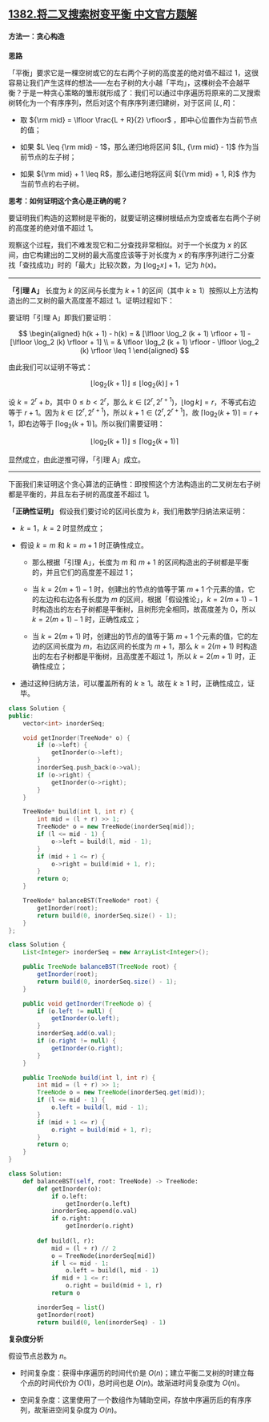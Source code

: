 ## [1382.将二叉搜索树变平衡 中文官方题解](https://leetcode.cn/problems/balance-a-binary-search-tree/solutions/100000/jiang-er-cha-sou-suo-shu-bian-ping-heng-by-leetcod)

#### 方法一：贪心构造

**思路**

「平衡」要求它是一棵空树或它的左右两个子树的高度差的绝对值不超过 $1$，这很容易让我们产生这样的想法——左右子树的大小越「平均」，这棵树会不会越平衡？于是一种贪心策略的雏形就形成了：我们可以通过中序遍历将原来的二叉搜索树转化为一个有序序列，然后对这个有序序列递归建树，对于区间 $[L, R]$：

+ 取 ${\rm mid} = \lfloor \frac{L + R}{2} \rfloor$ ，即中心位置作为当前节点的值；

+ 如果 $L \leq {\rm mid} - 1$，那么递归地将区间 $[L, {\rm mid} - 1]$ 作为当前节点的左子树；

+ 如果 ${\rm mid} + 1 \leq R$，那么递归地将区间 $[{\rm mid} + 1, R]$ 作为当前节点的右子树。

**思考：如何证明这个贪心是正确的呢？** 

要证明我们构造的这颗树是平衡的，就要证明这棵树根结点为空或者左右两个子树的高度差的绝对值不超过 $1$。

观察这个过程，我们不难发现它和二分查找非常相似。对于一个长度为 $x$ 的区间，由它构建出的二叉树的最大高度应该等于对长度为 $x$ 的有序序列进行二分查找「查找成功」时的「最大」比较次数，为 $\lfloor \log_2 x \rfloor + 1$，记为 $h(x)$。

---

**「引理 A」** 长度为 $k$ 的区间与长度为 $k + 1$ 的区间（其中 $k \geq 1$）按照以上方法构造出的二叉树的最大高度差不超过 $1$。证明过程如下：

要证明「引理 A」即我们要证明：

$$ 
    \begin{aligned} 
        h(k + 1) - h(k) 
        = & [\lfloor \log_2 (k + 1) \rfloor + 1] - [\lfloor \log_2 (k) \rfloor + 1] \\ 
        = & \lfloor \log_2 (k + 1) \rfloor - \lfloor \log_2 (k) \rfloor \leq 1
    \end{aligned} 
$$

由此我们可以证明不等式：

$$\lfloor \log_2 (k + 1) \rfloor \leq \lfloor \log_2 (k) \rfloor + 1$$

设 $k = 2^r + b$，其中 $0 \leq b < 2^r$，那么 $k \in [2^{r}, 2^{r+1})$，$\lfloor \log k \rfloor = r$，不等式右边等于 $r + 1$。因为 $k \in [2^{r}, 2^{r+1})$，所以 $k + 1 \in (2^{r}, 2^{r+1}]$，故 $\lceil \log_2 (k + 1) \rceil = r + 1$，即右边等于 $\lceil \log_2 (k + 1) \rceil$。所以我们需要证明：

$$\lfloor \log_2 (k + 1) \rfloor \leq \lceil \log_2 (k + 1) \rceil$$

显然成立，由此逆推可得，「引理 A」成立。

---

下面我们来证明这个贪心算法的正确性：即按照这个方法构造出的二叉树左右子树都是平衡的，并且左右子树的高度差不超过 $1$。

**「正确性证明」** 假设我们要讨论的区间长度为 $k$，我们用数学归纳法来证明：

+ $k = 1$，$k = 2$ 时显然成立；

+ 假设 $k = m$ 和 $k = m + 1$ 时正确性成立。

    - 那么根据「引理 A」，长度为 $m$ 和 $m + 1$ 的区间构造出的子树都是平衡的，并且它们的高度差不超过 $1$；

    - 当 $k = 2(m + 1) - 1$ 时，创建出的节点的值等于第 $m + 1$ 个元素的值，它的左边和右边各有长度为 $m$ 的区间，根据「假设推论」，$k = 2(m + 1) - 1$ 时构造出的左右子树都是平衡树，且树形完全相同，故高度差为 $0$，所以 $k = 2(m + 1) - 1$ 时，正确性成立；

    - 当 $k = 2(m + 1)$ 时，创建出的节点的值等于第 $m + 1$ 个元素的值，它的左边的区间长度为 $m$，右边区间的长度为 $m + 1$，那么 $k = 2(m + 1)$ 时构造出的左右子树都是平衡树，且高度差不超过 $1$，所以 $k = 2(m + 1)$ 时，正确性成立；

+ 通过这种归纳方法，可以覆盖所有的 $k \geq 1$。故在 $k \geq 1$ 时，正确性成立，证毕。


```C++ [sol1-C++]
class Solution {
public:
    vector<int> inorderSeq;

    void getInorder(TreeNode* o) {
        if (o->left) {
            getInorder(o->left);
        }
        inorderSeq.push_back(o->val);
        if (o->right) {
            getInorder(o->right);
        }
    }

    TreeNode* build(int l, int r) {
        int mid = (l + r) >> 1;
        TreeNode* o = new TreeNode(inorderSeq[mid]);
        if (l <= mid - 1) {
            o->left = build(l, mid - 1);
        }
        if (mid + 1 <= r) {
            o->right = build(mid + 1, r);
        }
        return o;
    }

    TreeNode* balanceBST(TreeNode* root) {
        getInorder(root);
        return build(0, inorderSeq.size() - 1);
    }
};
```

```Java [sol1-Java]
class Solution {
    List<Integer> inorderSeq = new ArrayList<Integer>();

    public TreeNode balanceBST(TreeNode root) {
        getInorder(root);
        return build(0, inorderSeq.size() - 1);
    }

    public void getInorder(TreeNode o) {
        if (o.left != null) {
            getInorder(o.left);
        }
        inorderSeq.add(o.val);
        if (o.right != null) {
            getInorder(o.right);
        }
    }

    public TreeNode build(int l, int r) {
        int mid = (l + r) >> 1;
        TreeNode o = new TreeNode(inorderSeq.get(mid));
        if (l <= mid - 1) {
            o.left = build(l, mid - 1);
        }
        if (mid + 1 <= r) {
            o.right = build(mid + 1, r);
        }
        return o;
    }
}
```

```Python [sol1-Python3]
class Solution:
    def balanceBST(self, root: TreeNode) -> TreeNode:
        def getInorder(o):
            if o.left:
                getInorder(o.left)
            inorderSeq.append(o.val)
            if o.right:
                getInorder(o.right)
        
        def build(l, r):
            mid = (l + r) // 2
            o = TreeNode(inorderSeq[mid])
            if l <= mid - 1:
                o.left = build(l, mid - 1)
            if mid + 1 <= r:
                o.right = build(mid + 1, r)
            return o

        inorderSeq = list()
        getInorder(root)
        return build(0, len(inorderSeq) - 1)
```

**复杂度分析**

假设节点总数为 $n$。

- 时间复杂度：获得中序遍历的时间代价是 $O(n)$；建立平衡二叉树的时建立每个点的时间代价为 $O(1)$，总时间也是 $O(n)$。故渐进时间复杂度为 $O(n)$。

- 空间复杂度：这里使用了一个数组作为辅助空间，存放中序遍历后的有序序列，故渐进空间复杂度为 $O(n)$。